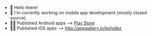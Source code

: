 - 👋 Hello there!
- 📱 I'm currently working on mobile app development (mostly closed source).
- 👨‍💻 Published Android apps --> [Play Store](https://play.google.com/store/apps/developer?id=Polydez)
- 👨‍💻 Published iOS apps --> http://appgallery.io/polydez

<!---
berkiyo/berkiyo is a ✨ special ✨ repository because its `README.md` (this file) appears on your GitHub profile.
You can click the Preview link to take a look at your changes.
--->
